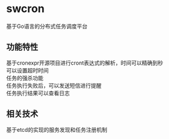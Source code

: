 # swcron
基于Go语言的分布式任务调度平台
## 功能特性
基于cronexpr开源项目进行cront表达式的解析，时间可以精确到秒<br>
可以设置超时时间 <br>
任务的强杀功能 <br>
任务执行失败后，可以发送短信进行提醒 <br>
任务执行结果可以查看日志 <br>
## 相关技术
基于etcd的实现的服务发现和任务注册机制
